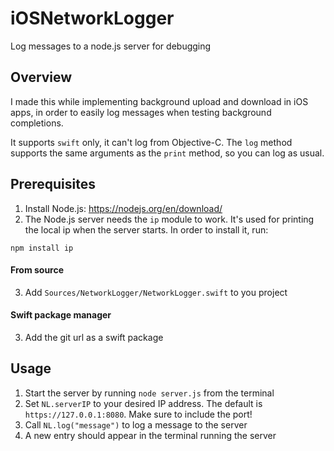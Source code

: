 # iOSNetworkLogger
Log messages to a node.js server for debugging

## Overview
I made this while implementing background upload and download in iOS apps, in order to easily log messages when testing background completions.

It supports `swift` only, it can't log from Objective-C. The `log` method supports the same arguments as the `print` method, so you can log as usual.

## Prerequisites
1. Install Node.js: https://nodejs.org/en/download/
2. The Node.js server needs the `ip` module to work. It's used for printing the local ip when the server starts. In order to install it, run:
```
npm install ip
```

#### From source
3. Add `Sources/NetworkLogger/NetworkLogger.swift` to you project

#### Swift package manager
3. Add the git url as a swift package

## Usage
1. Start the server by running ```node server.js``` from the terminal
2. Set `NL.serverIP` to your desired IP address. The default is `https://127.0.0.1:8080`. Make sure to include the port!
3. Call `NL.log("message")` to log a message to the server
4. A new entry should appear in the terminal running the server